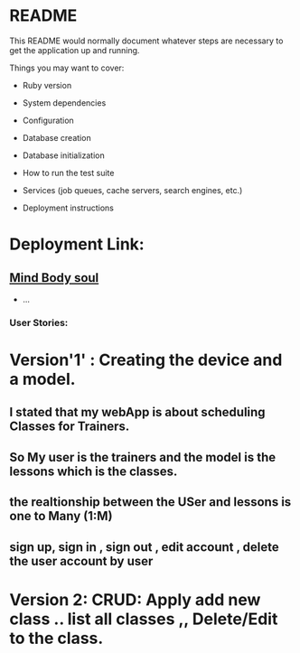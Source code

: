 # README

This README would normally document whatever steps are necessary to get the
application up and running.

Things you may want to cover:

* Ruby version

* System dependencies

* Configuration

* Database creation

* Database initialization

* How to run the test suite

* Services (job queues, cache servers, search engines, etc.)

* Deployment instructions
# Deployment Link: 

## [Mind Body soul](https://quiet-escarpment-69065.herokuapp.com/) 
* ...
### User Stories:
# Version'1' : Creating the device and a model.
##   I stated that my webApp is about scheduling Classes for Trainers.
## So My user is the trainers and the model is the lessons which is the classes.
## the realtionship between the USer and lessons is one to Many (1:M)
## sign up, sign in , sign out , edit account , delete the user account by user

# Version 2: CRUD:  Apply add new class .. list all classes ,, Delete/Edit to the class. 

